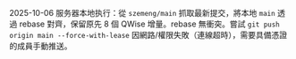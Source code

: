 2025-10-06 服务器本地执行：從 `szemeng/main` 抓取最新提交，將本地 `main` 透過 rebase 對齊，保留原先 8 個 QWise 增量。rebase 無衝突。嘗試 `git push origin main --force-with-lease` 因網路/權限失敗（連線超時），需要具備憑證的成員手動推送。